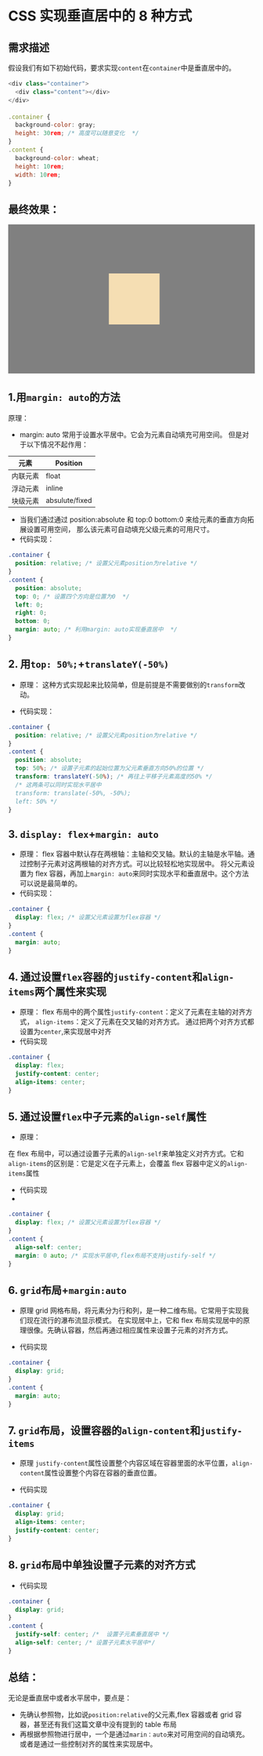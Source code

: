 # CSS 实现垂直居中的 8 种方式

## 需求描述
假设我们有如下初始代码，要求实现`content`在`container`中是垂直居中的。
```javascript
<div class="container">
  <div class="content"></div>
</div>

.container {
  background-color: gray;
  height: 30rem; /* 高度可以随意变化  */
}
.content {
  background-color: wheat;
  height: 10rem;
  width: 10rem;
}
```
## 最终效果：
![css-center](../images/css-center.png)


## 1.用`margin: auto`的方法

原理：

- margin: auto 常用于设置水平居中。它会为元素自动填充可用空间。
  但是对于以下情况不起作用：

| 元素     | Position       |
| -------- | -------------- |
| 内联元素 | float          |
| 浮动元素 | inline         |
| 块级元素 | absulute/fixed |

- 当我们通过通过 position:absolute 和 top:0 bottom:0 来给元素的垂直方向拓展设置可用空间， 那么该元素可自动填充父级元素的可用尺寸。
- 代码实现：

```css
.container {
  position: relative; /* 设置父元素position为relative */
}
.content {
  position: absolute;
  top: 0; /* 设置四个方向是位置为0  */
  left: 0;
  right: 0;
  bottom: 0;
  margin: auto; /* 利用margin: auto实现垂直居中  */
}
```

## 2. 用`top: 50%;`+`translateY(-50%)`

- 原理：
  这种方式实现起来比较简单，但是前提是不需要做别的`transform`改动。

- 代码实现：

```css
.container {
  position: relative; /* 设置父元素position为relative */
}
.content {
  position: absolute;
  top: 50%; /* 设置子元素的起始位置为父元素垂直方向50%的位置 */
  transform: translateY(-50%); /* 再往上平移子元素高度的50% */
  /* 这两条可以同时实现水平居中
  transform: translate(-50%, -50%);
  left: 50% */
}
```

## 3. `display: flex`+`margin: auto`

- 原理：
  flex 容器中默认存在两根轴：主轴和交叉轴。默认的主轴是水平轴。通过控制子元素对这两根轴的对齐方式。可以比较轻松地实现居中。
  将父元素设置为 flex 容器，再加上`margin: auto`来同时实现水平和垂直居中。这个方法可以说是最简单的。
- 代码实现：

```css
.container {
  display: flex; /* 设置父元素设置为flex容器 */
}
.content {
  margin: auto;
}
```

## 4. 通过设置`flex`容器的`justify-content`和`align-items`两个属性来实现

- 原理：
  flex 布局中的两个属性`justify-content`：定义了元素在主轴的对齐方式， `align-items`：定义了元素在交叉轴的对齐方式。
  通过把两个对齐方式都设置为`center`,来实现居中对齐
- 代码实现

```css
.container {
  display: flex;
  justify-content: center;
  align-items: center;
}
```

## 5. 通过设置`flex`中子元素的`align-self`属性

- 原理：

在 flex 布局中，可以通过设置子元素的`align-self`来单独定义对齐方式。它和`align-items`的区别是：它是定义在子元素上，会覆盖 flex 容器中定义的`align-items`属性

- 代码实现
-

```css
.container {
  display: flex; /* 设置父元素设置为flex容器 */
}
.content {
  align-self: center;
  margin: 0 auto; /* 实现水平居中,flex布局不支持justify-self */
}
```

## 6. `grid`布局+`margin:auto`

- 原理
  grid 网格布局，将元素分为行和列，是一种二维布局。它常用于实现我们现在流行的瀑布流显示模式。
  在实现居中上，它和 flex 布局实现居中的原理很像。先确认容器，然后再通过相应属性来设置子元素的对齐方式。

- 代码实现

```css
.container {
  display: grid;
}
.content {
  margin: auto;
}
```

## 7. `grid`布局，设置容器的`align-content`和`justify-items`

- 原理
  `justify-content`属性设置整个内容区域在容器里面的水平位置，`align-content`属性设置整个内容在容器的垂直位置。

- 代码实现

```css
.container {
  display: grid;
  align-items: center;
  justify-content: center;
}
```

## 8. `grid`布局中单独设置子元素的对齐方式

- 代码实现

```css
.container {
  display: grid;
}
.content {
  justify-self: center; /*  设置子元素垂直居中 */
  align-self: center; /* 设置子元素水平居中*/
}
```

## 总结：
无论是垂直居中或者水平居中，要点是：

- 先确认参照物，比如说`position:relative`的父元素,flex 容器或者 grid 容器，甚至还有我们这篇文章中没有提到的 table 布局
- 再根据参照物进行居中，一个是通过`marin：auto`来对可用空间的自动填充。或者是通过一些控制对齐的属性来实现居中。
